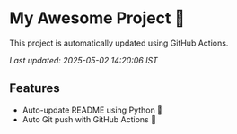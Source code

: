 # My Awesome Project 🚀

This project is automatically updated using GitHub Actions.

_Last updated: 2025-05-02 14:20:06 IST_

## Features
- Auto-update README using Python 🐍
- Auto Git push with GitHub Actions 🤖
